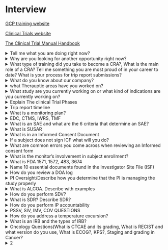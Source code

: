# Interview

[GCP training website](https://gcp.nidatraining.org/)

[Clinical Trials website](https://clinicaltrials.gov/)

[The Clinical Trial Manual Handbook](https://www.uaar.edu.pk/fs/books/15.pdf)




<details>
   <summary>Tell me what you are doing right now?</summary>
          
```
Right now i'm a site monitor. I'm responsible for my assigned site in respect to site managment. 

Conducting visit, Pssv, siv, imv and closing out the site. 

Currently have in the average 3 studies across 14 to 16 sites.
```
</details>


<details>
   <summary>Why are you looking for another opportunity right now?</summary>
   
```
I feel like Changing company for the better

Need a new home.

Need a new place where i can have more team bonding.

Now i just feel like a number because my present company is very large organisation.
   
-------------------------------------------------
   
I am currently looking for a new monitoring opportunity because I am looking for a company 
that I can see myself with long term. I am looking for a company that will afford me the opportunity 
to grow both personally and professionally. I also understand that your company promotes from within, 
and I am looking for a company where I can develop my career. 
I would like to work in a management capacity in the next 5-10 years 
so I am looking for a company that I can grow with and make that transition.
   
```
</details>

<details>
   <summary>What type of training did you take to become a CRA?,  What is the main role of a CRA? Tell me something you are most proud of in your career to date? What is your process for trip report submissions? </summary>
   
### What type of training did you take to become a CRA? 

CRA bridge program / Ace program or PACE program.

### What is the main role of a CRA? 

The main function of a clinical research associate is to monitor clinical trials and assure the protection of the rights, safety, and wellbeing of human study subjects. CRAs also ensure that accurate data is generated from the trial?  How do you get your reports in on time? Have you ever attended an IM(Investigator meeting) or presented?  .

### Tell me something you are most proud of in your career to date? 

ANS 1: I am most proud of the fact that I have a 100% compliance rate when it comes to trip report writing. I have never submitted a late trip report. 
ANS 2: I am most proud of the relationships I have built with my sites throughout my career as a CRA. I have a great relationship with several of my sites. 

### What sites do you work with? Some of my sites are as follows;

MD Anderson, Dana Farber, Sarah Cannon, UCLA, University of Birmingham, Mayo Clinic, University of Colorado, Emory University, Piedmont Hospital, University of Wisconsin, John Hopkins University, UT Southwestern, Rutgers, Memorial Sloan Kettering Center, Vanderbilt University.

### What is your process for trip report submissions? 

The draft is due in 5 business days and the final is due in 5 business days. 
So we have a total of 10 business days for finalization to approval.

### How do you get your reports in on time? 

I always start my report while I am on site. I do that because the information is still fresh in my head. With that I usually have about 50% of the report done on site. I finish up the report once I leave the site in my hotel room or on the plane ride back home. With this habit, I usually have my draft in by the 2nd or 3rd business day. 

### Have you ever attended an IM(Investigator meeting) or presented? 
   
```   

I have attended several IMs but I have never presented at an IM before. 

Am IM is nothing but a group meeting conducted on behalf of sponsor/CROs 
   
to train investigators and their lead clinical trial staff on trial related activities, 
   
standard operating procedures and to discuss the applicable regulatory picture.
```
   

</details>
   


<details>
   <summary>What do you know about our company?</summary>
   
## What do you know about our company?
   
```
Answer: Your Company has a strong reputation in the clinical research industry. 
They have a track record of utilizing cutting edge technology and innovative medical 
knowledge to develop solutions to unmet medical needs.  
I also love the fact that your company takes the training of their CRAs very seriously. 
Your company also loves to promote from within and that is something that I am looking for. 

```   

</details>
   

<details>
   <summary>what Therauptic areas have you worked on?</summary>
   
![Therapeutic Indications](images/Therapatic_Indications.png)
   
```
Cardiovascular
Opthalmology
Neuroscience
Respiratory
Genitourinary
Gastrointestinal
Endocrinologyy
Infectious Disease
Hermatolog
Oncology
Dermotology(OTC)
   
```
  
</details>


<details>
   
   <summary>What study are you currently working on or what kind of indications are you currently working on?</summary>
   
```
A Phase 1, interventional, Multi-center, Open-label, Single-arm, Dose-escalation, Clinical Study to Evaluate the Safety, 
Tolerability, Pharmacokinetics and Anti-tumor Activity of FN-1501 Monotherapy in Patients With Advanced 
Solid Tumors or Relapsed/Refractory Acute Myeloid Leukemia (AML)

Enrollment  :	33 participants

PRIMARY OUTCOME MEASURE:
Incidence and severity of adverse events (AEs) and serious adverse events (SAEs)
To determine the maximum tolerated dose (MTD) and recommended phase 2 dose (RP2D) 


SECONDARY OUTCOME MEASURE
Maximum observed plasma concentration (Cmax) [ Time Frame: During the first year. ]
Time to maximum observed plasma concentration (tmax) [ Time Frame: During the first year. ]
Area under concentration-time curve from 0 to 24 hours (AUC(0-24)

INCLUSION CRITERIA
Male and female 18 years old and above
Able to understand and sign informed consent form
Patients with histologically or cytologically confirmed advanced solid tumors who have relapsed or refractory disease or relapsed/refractory AML
Expected to survive at least 2 to 3 month:


EXCLUSION CRITERIA
Participation in another therapeutic clinical trial within 3 weeks of enrollment.
Having received a major surgical operation within 4 weeks of enrollment.
Active known infection, including hepatitis B, hepatitis C, and human immunodeficiency virus.
Serious kidney injury, requiring dialysis
Serious liver injury, and advanced liver diseases of Child-Pugh class B and C
```
</details>



<details>
   
   <summary>Explain The clinical Trial Phases</summary>

![Clinical_Trial_Phases](https://user-images.githubusercontent.com/99203797/153060165-d82cc841-9f30-4236-afbf-7860c4df3814.png)

</details>

<details>
   <summary>Trip report timeline</summary>
   
```
What is your current trip report timeline? 

The draft report is due in 5 business days and the final report is due in 10 business days.
   
How good are you with meeting up with your trip report timelines? 
   
I am very good with meeting up with my trip report timelines. 
I tend to start my report when I am on site. 
I usually complete about 50 percent of my report on site. After I leave the site, 
I complete the remainder of my report in the plane or when I get to my hotel. 
As a result I usually have my report in within the 2nd or 3rd business day and finalized by the 5th business day.
   
### What is your process for trip report submissions? 

The draft is due in 5 business days and the final is due in 5 business days. 
So we have a total of 10 business days for finalization to approval.

### How do you get your reports in on time? 

I always start my report while I am on site. I do that because the information is still fresh in my head. With that I usually have about 50% of the report done on site. I finish up the report once I leave the site in my hotel room or on the plane ride back home. With this habit, I usually have my draft in by the 2nd or 3rd business day. 
   
Have you ever missed a deadline? 

No, I am very organized and as a result I have never missed a deadline.
   
```

</details>


<details>


<summary>What is a monitoring plan? </summary>
   
```
   
The clinical monitoring plan basically sets out the monitoring strategies and the monitoring 
responsibilities of all parties involved in the clinical trial. 
It also stipulates the frequency of visits, various monitoring methods to be used, 
and the rationale for their use. It also goes further to describe the monitoring procedures, 
types of visits, what is involved in the conduct of those visits, 
and the quantity or percentage of each type of document to be monitored. 
These procedures can be further defined on a protocol basis depending on the purpose, design, size, 
complexity, and primary outcome measures of the trial. 
There is also usually an area of focus in the monitoring plan that goes over protocol compliance, 
SAE reporting, safety, adverse event reporting, quality assurance, and site assessment. 

```
</details>

<details>
   <summary>EDC, CTMS, IWRS, TMF</summary>
   
   
What EDC systems have you worked with? **DataLabs, Inform, and Medidata**
   
What CTMS systems have you worked with? **Impact, Infolink 2, RightTrack, and eclinical**
   
What IWRS system have you used?
   
Are you familiar with TMF? Yes
   
What Trial Master File (TMF) does your company currently use? **We just call it a TMF.**
   
```
Interactive Web Response Systems (IWRS) and Interactive Voice Response Systems (IVRS) 
are the technologies that research sites use to enroll patients into clinical trials, randomize patients, 
and manage study drug supplies. 
```

   

</details>
   

<details>
   <summary>What is an SAE and what are the 6 criteria that determine an SAE?</summary>
   
## An SAE is any untoward medical occurrence that could lead to any of the following:

Hospitalization or prolong an existing hospitalization
   
Death
   
Birth Defect /Congenital Anomaly
   
Disability
   
Life threatening 
   
Anything that PI feels is life threatening. 
   

</details>


<details>
   <summary>What is SUSAR</summary>
   
![SUSAR](https://user-images.githubusercontent.com/99203797/153067127-8e2a1c81-b0dd-41fc-8741-f80e631285fc.png)   

</details>

<details>
   <summary>What is in an Informed Consent Document</summary>
   
   ![Informed_Consent](https://user-images.githubusercontent.com/99203797/152904067-52b2795b-db0d-4dde-8bfd-9a3236eb1a8b.png)
   

</details>

<details>
   <summary>If a subject does not sign ICF what will you do?</summary>
   
I will ask the site to immediately contact the subject and have the subject come in to be re-consented. 
At that time, the subject will have to sign and date the ICF. 
All study procedures should be put on hold until the subject has signed the ICF.
   

</details>

<details>
   <summary>What are common errors you come across when reviewing an Informed consent form</summary>
   
An unapproved/expired version of the consent form was used.

The full consent form was not used (i.e., consent form is missing pages)

Information in the consent was crossed out or altered in any way not approved by the IRB

The person who obtained consent was not approved to do so per IRB-approved protocol

All required signatures were not obtained3 (i.e., participant, person obtaining consent, parent, second parent if required, LAR, witness)

Not all sections of the consent form were completed (i.e., check boxes unchecked, initials/signatures missing for optional procedures)

Participant’s printed name missing on the form
   

</details>

<details>
   <summary>What is the monitor’s involvement in subject enrollment?</summary>
   
The monitor helps the site whenever they are not enrolling enough patients for the study. 
They can help by providing advice on ways to recruit like advertisement methods, 
or subject reach out to subjects in the sites database that have the indication or had a past history of the indication. 
Once a subject is enrolled, the monitor is to go out to the site 
and review the data of the subject to ensure they are actually eligible for the study.
   
   
   

</details>

<details>
   <summary>What is FDA 1571, 1572, 483, 3674</summary>
   
## What is FDA 1571: 
```
The 1571 is the Investigational New Drug Application. 
It provides the structure to present the information about the proposed research.
```
## What is FDA 1572? 
```
The 1572 is the statement of investigator form, 
it is an agreement signed by the investigator to provide certain information to the sponsor 
and assure that he/she will comply with FDA regulations related to 
the conduct of the clinical investigation of an investigation drug or biologic. 
```
## What is a FDA 483? 
```
483s are usually issued whenever there is an FDA inspection at a site and there are major findings. 
If major findings are found during the audit inspection, the FDA will issue a 483. 
```
## What is FDA 3674: 
```
This form certifies that the study is registered in the national database of clinical trials
```
   
</details>

<details>
   <summary>Name 10 essential documents found in the Investigator Site File (ISF)</summary>
   
 
```
-Investigator’s Brochure (IB) – outlines scientific information about the investigational product.
-Study protocol – this includes the current protocol as well as any amendments and historical protocols.
-Informed consent documentation – any information given to the trial subject (patient). 
 This includes the consent form itself in addition to any other written 
 pieces of information provided to support the consent and, if relevant, advertisements for recruitments used.
-Financial Disclosure agreements
-Insurance statements
-Confidential Disclosure Agreement
-1572
-Signed agreements between involved parties – any agreement an investigator has with a sponsor, CRO and other authorities.
-IRB review and approval
-Regulatory authority approval of protocol
-Curriculum Vitae – qualifications and eligibility to conduct the trial for all research personnel, including resumes and certifications.
-Normal values and/or ranges of the tests
-Instructions for investigational product and other trial-related materials handling
-Shipping records for trial-related materials
-Decoding procedures for blinded trials
-Pre-trial monitoring report – documents that the site is suitable for the trial and that procedures have been reviewed with trial staff.
```
   

</details>

<details>
   <summary>How do you review a DOA log</summary>
   
## How do you review a DOA log?
```
Looking through it to make sure it provides a comprehensive list of study staff members 
and the duties that have been delegated to them by the Principal Investigator.

-Staff Name and Credentials, if applicable: 
-Study Role
-Study Specific Tasks
-Staff Signature and Initials
-Start Date of Responsibilities 
-End Date of Responsibilities
```
   

</details>

<details>
   <summary>PI Oversight/Describe how you determine that the PI is managing the study properly</summary>
   
## Describe how you determine that the PI is managing the study properly 
```
You determine the PI is managing the study properly when he/she leads the conduct 
of a clinical trial at a study site in compliance with GCP guidelines, 
provides assurance that the rights, safety and well-being of trial participants are protected, 
and that the results of the clinical trials are credible and accurate. 
---------------------------------------------
   
The PI maintains a list of appropiately qualified persons to whom the investigator delegate significantly trial related duties(DOA log).
The PI is also reponsible for supervising any individaul or part to whom they delegate trial related duties and functions conducted at the site.
He or she is reponsible for overseeing all site related activities.
Evidence of PI involvement.

```
   

</details>

<details>
   <summary>What is ALCOA. Describe with examples</summary>
   
## What is ALCOA. Describe with examples
```
Its a data integrity standard that ensures that data you are entering is correct and accurate and you will be able to tell who entered the data.

Attributable - It should be obvious who documented or did what; traceable to a person, date, and subject visit.

Legible - The Record should be easy to read and signatures identifiable

Contemporaneous - The information should be documented as it happens

Original - First record of the information or certified copy. The investigator should have the original source document.

Accurate - Accurate, consistent and real representation of facts.

Complete - The information should be complete (i.e., to answer who, what, when, where, why, and how).
```
   

</details>

<details>
   <summary>How do you perform SDV?</summary>
   
## How do you perform SDV?
```
By doing a quality control check to ensure that source data 
corresponds to entries in the EDC or case report form.
```
   

</details>

<details>
   <summary>What is SDR? Describe SDR?</summary>
   
## What is SDR? Describe SDR?
```
SDR means Source Data Review 
It is the review of the source documentation to check on quality, protocol and GCP compliance
```

</details>

<details>
   <summary>How do you perform IP accountability</summary>

## How do you perform IP accountability
```
Drug accountability includes study drugs Storage, handling, dispensing and 
documentation of administration, return and/or destruction of the drugs.

It  is  good  practice  to  update  the  device  accountability  log  with relevant  information  immediately.   

-Number of IP recieved from the sponsor.
-Date when the IP is received.
-Date when the IP is assigned to the subject.
-How many pills were assigned to each subject.
-Date of return of the IP.
-How many pills/units of IP were returned
-Ip thats returned to the sponsor/CRO at the end of the study and date.

```
   

</details>

<details>
   <summary>PSSV, SIV, IMV, COV QUESTIONS</summary>
   
## How do you prepare for PSSV?
```
Completed and documented the required protocol and compound training(s) prior to
conducting the PSSV

Ensure feasibility questionnaire(s) has been reviewed and considered prior to the visit.

Ensure A signed Confidential Disclosure Agreement (CDA) is available.

The date, time and agenda of PSSV are confirmed with the site in a confirmation letter.

Is CTMS updated?
```
![PSSV](https://user-images.githubusercontent.com/99203797/153009897-54138ceb-1c1f-4b31-bb3b-8f5f467e0512.png)


## How do you prepare for SIV
```

Forward site staff training materials to study site.

Has the Delegation of Authority (DOA) been provided to the site prior to the Site Initiation Visit (SIV).

Will the site use the Learning Management System (LMS) and/or the paper process.

Have the Training Log (TL) and Site Signature Log (SSL) been provided to the site prior to the Site
Initiation Visit (SIV)?

CTMS updated to include all investigational site staff contact information at a minimum

Confirm receipt of all required study documents and supplies (e.g., study supplies, study equipment,
lab kits, Site IP Procedures Manual, Trial Center File, vendor manuals).

Confirm account creation/activation for key investigational study staff at a minimum.

Any additional study specific activities required per Monitoring Guidelines conducted prior to the
initiation visit?

The date, time and agenda of initiation visit are confirmed with the site in a confirmation letter?

```
![SIV](https://user-images.githubusercontent.com/99203797/153010189-b2ea7adc-ca6f-41a1-af62-0e13f917482e.png)


## How do you prepare for IMV?
```
Action items (AIs)/outstanding findings from the previous visit or contact reviewed.

All analytical reports are reviewed as required per Monitoring Guidelines 
(e.g., EDC Reports, IntraLinks access report, laboratory kit inventory)

Prior to the on-site visit, any additional study specific activities as required per Monitoring Guidelines are performed.

The date, time and agenda of monitoring visit are confirmed with the site in a confirmation letter.

EDC data review completed as required per Monitoring Guidelines.

Perform review of new protocol deviations (PDs) identified since last contact/visit and any updates to previously reported PDs.
```
![IMV](https://user-images.githubusercontent.com/99203797/153010315-45531259-4610-489f-b156-8681cb87554f.png)
![IMV2](https://user-images.githubusercontent.com/99203797/153010357-c4eb3201-30d4-4563-b185-1368b598389d.png)
![IMV3](https://user-images.githubusercontent.com/99203797/153010430-32b55d80-96ff-42ba-98ee-bc34093d5368.png)



## How do you prepare for COV
```
All analytical reports are reviewed as required per Monitoring Guidelines (e.g., EDC Reports, IntraLinks
access report, laboratory kit inventory, etc.)?

Action Items (AIs)/outstanding issues from the previous visit or contact are reviewed?

The date, time and agenda of the closure visit are confirmed with the site in a confirmation letter?
```
![COV](https://user-images.githubusercontent.com/99203797/153010523-e910536d-8ed8-4b58-920f-948b4b0af118.png)
![COV2](https://user-images.githubusercontent.com/99203797/153010550-d04f2ac9-da89-4462-94e7-9a92f767de8c.png)
![COV3](https://user-images.githubusercontent.com/99203797/153010634-d5ef0c19-df42-4d16-8fd5-aee4bb7ed1c9.png)

   

</details>

<details>
   <summary>How do you address a temperature excursion?</summary>
   
## How do you address a temperature excursion?
```
 When any temperature reading is outside the recommended range.
 
Steps for Handling Temperature Excursions
Step 1: Notify Supervisors. ...
Step 2: Quarantine Investigational Drug. ...
Step 3: Document the Event. ...
Step 4: Get Guidance. ...
Step 5: Implement SOPs. ...
Step 6: Wrap Up.

```
   

</details>

<details>
   <summary>What is an IRB and the types of IRB?</summary>
   
## What is an IRB?
```
An Institutional Review Board (IRB) is an independent body established 
to protect the rights and welfare of human research participants.

The purpose of an IRB is to safeguard the rights, 
safety, and well–being of all human research participants. 
```
## Describe the types of IRB and Advantage of each?

**Local IRBs** 

Are affiliated with an institution, such as a hospital, university,
medical center, or group of care facilities; thus, local IRBs are
geographically close to and knowledgeable about the institutions,
investigators, and community of potential subjects participating in
the research. In most cases, an investigator who is affiliated with
a specific institution must apply for approval from the local IRB
associated with that same institution.

**Independent IRBs**

Not all institutions have IRBs; instead, some may arrange for an
“outside” IRB to review research. These outside IRBs, which are not
associated with any specific institution, are referred to as independent
IRBs, central IRBs, or national IRBs.

   

</details>

<details>
   <summary>Oncology Questions(What is CTCAE and its grading, What is RECIST and what version do you use, What is ECOG?, KPS?, Staging and grading in Cancer?</summary>
   
# Oncology Questions(What is CTCAE and its grading, What is RECIST and what version do you use, What is ECOG?, KPS?, Staging and grading in Cancer?

## What is RECIST and what version do you use?

**Response evaluation criteria in solid tumors (RECIST)** is a set of published rules that 
define when tumors in cancer patients **improve ("respond"), 
stay the same ("stabilize"), 
or worsen ("progress")** during treatment.

![RECIST](https://user-images.githubusercontent.com/99203797/153050225-a2775928-9086-4161-9270-3e296e3e3405.png)

## What is CTCAE?

![CTCAE](https://user-images.githubusercontent.com/99203797/153054641-e2d85c8b-0e30-4fb0-bba3-a099b58280fc.png)

## What is ECOG?

The ECOG(Eastern Cooperative Oncology Group )

It describes a **patient's level of functioning** in terms of their ability to care for themself, 

daily activity, and physical ability (walking, working, etc.).

## What is KPS?

 Also called **Karnofsky Performance Status**
 
**A standard way of measuring the ability of cancer patients to perform ordinary tasks.** 

KPS may be used to determine a patient's prognosis, 
to measure changes in a patient's ability to function, 
or to decide if a patient could be included in a clinical trial


## What is staging 
```
The stage of a cancer describes the size of a tumour 
and how far it has spread from where it originated.
```
## What is grading
```
The grade describes the appearance of the cancerous cells.
```
   

</details>

<details>
   <summary> 2 </summary>
   

</details>
   





















